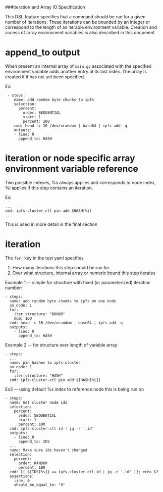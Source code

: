 ###Iteration and Array IO Specification

This DSL feature specifies that a command should be run for a given number of 
iterations.  These iterations can be bounded by an integer or correspond to the
length of an iterable environment variable.  Creation and access of array 
environment variables is also described in this document.


# append_to output
When present an internal array of `main.go` 
associated with the specified environment variable adds another entry 
at its last index.  The array is created if it has not yet been specified.

Ex:
```
 - steps:
    name: add random byte chunks to ipfs
    selection: 
      percent:
        order: SEQUENTIAL
        start: 1
        percent: 100
    cmd: head -c 10 /dev/urandom | base64 | ipfs add -q
    outputs:
    - line: 0
      append_to: HASH
```

# iteration or node specific array environment variable reference
Two possible indexes, %s always applies and corresponds to node index, %i 
applies if this step contains an iteration.

Ex:
```
...
cmd: ipfs-cluster-ctl pin add $HASH[%i]
...
```
This is used in more detail in the final section

# iteration
The `for:` key in the test yaml specifies 
1. How many iterations this step should be run for
2. Over what structure, internal array or numeric bound this step iterates

Example 1 -- simple for structure with fixed (or parameterized) iteration number:
```
- steps:
  name: add random byte chunks to ipfs on one node
  on_node: 1
  for: 
    iter_structure: "BOUND"
    num: 100
  cmd: head -c 10 /dev/urandom | base64 | ipfs add -q
  outputs:
    - line: 0
      append_to: HASH
```

Example 2 -- for structure over length of variable array
```
- steps:
  ...
  name: pin hashes to ipfs-cluster
  on_node: 1
  for: 
    iter_structure: "HASH"
  cmd: ipfs-cluster-ctl pin add ${HASH[%i]}
```

Ex3 -- using default %s index to reference node this is being run on
```
- steps:
  name: Get cluster node ids
  selection:
    percent:
      order: SEQUENTIAL
      start: 1
      percent: 100
  cmd: ipfs-cluster-ctl id | jq -r '.id'
  outputs:
    - line: 0
      append_to: IDS
  ...
  name: Make sure ids haven't changed
  selection:
    percent:
      order: RANDOM
      percent: 100
  cmd: [[ ${IDS[%s]} == ipfs-cluster-ctl id | jq -r '.id' ]]; echo $?
  assertions:
    line: 0
    should_be_equal_to: "0"
```
